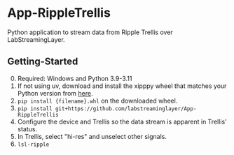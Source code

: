 # App-RippleTrellis
Python application to stream data from Ripple Trellis over LabStreamingLayer.

## Getting-Started

0. Required: Windows and Python 3.9-3.11
1. If not using uv, download and install the xipppy wheel that matches your Python version from [here](https://github.com/labstreaminglayer/App-RippleTrellis/releases/tag/v0.0).
2. `pip install {filename}.whl` on the downloaded wheel.
3. `pip install git+https://github.com/labstreaminglayer/App-RippleTrellis`
4. Configure the device and Trellis so the data stream is apparent in Trellis' status.
5. In Trellis, select "hi-res" and unselect other signals.
6. `lsl-ripple`
